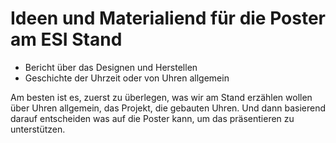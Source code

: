 # Ideen und Materialiend für die Poster am ESI Stand

* Bericht über das Designen und Herstellen
* Geschichte der Uhrzeit oder von Uhren allgemein

Am besten ist es, zuerst zu überlegen, was wir am Stand erzählen wollen über Uhren allgemein, das Projekt, die gebauten Uhren. Und dann basierend darauf entscheiden was auf die Poster kann, um das präsentieren zu unterstützen.

